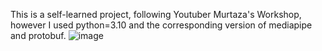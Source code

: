 This is a self-learned project, following Youtuber Murtaza's Workshop, however I used python=3.10 and the corresponding version of mediapipe and protobuf.
![image](https://github.com/xiyin66666/FingerCounting/blob/main/demo.gif)
